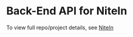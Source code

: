 # Back-End API for NiteIn
To view full repo/project details, see [NiteIn](https://github.com/johnzerbe/Nite_In_React)